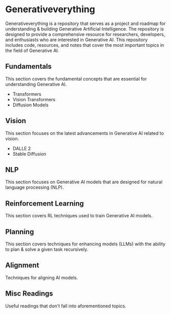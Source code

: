 # Generativeverything

Generativeverything is a repository that serves as a project and roadmap for understanding & building Generative Artificial Intelligence. The repository is designed to provide a comprehensive resource for researchers, developers, and enthusiasts who are interested in Generative AI. This repository includes code, resources, and notes that cover the most important topics in the field of Generative AI.

## Fundamentals
This section covers the fundamental concepts that are essential for understanding Generative AI.
- Transformers
- Vision Transformers
- Diffusion Models

## Vision
This section focuses on the latest advancements in Generative AI related to vision.
- DALLE 2
- Stable Diffusion

## NLP
This section focuses on Generative AI models that are designed for natural language processing (NLP).

## Reinforcement Learning
This section covers RL techniques used to train Generative AI models.

## Planning
This section covers techniques for enhancing models (LLMs) with the ability to plan & solve a given task recursively. 

## Alignment
Techniques for aligning AI models.

## Misc Readings
Useful readings that don't fall into aforementioned topics.

